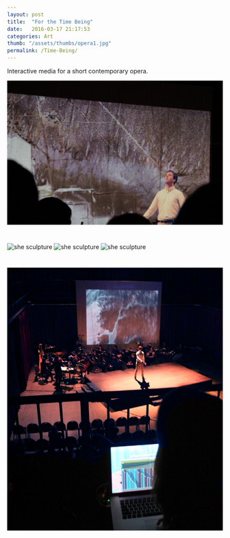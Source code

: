 ```yaml
---
layout: post
title:  "For the Time Being"
date:   2016-03-17 21:17:53
categories: Art
thumb: "/assets/thumbs/opera1.jpg"
permalink: /Time-Being/
---
```


<p>Interactive media for a short contemporary opera. </p> 
<img style="margin-bottom:40px;" src="/assets/projects/opera/performing.jpg" alt="she sculpture"/>
<img style="margin-bottom:40px;" src="/assets/projects/opera/driving.gif" alt="she sculpture"/>
<img style="margin-bottom:40px;" src="/assets/projects/opera/dim.gif" alt="she sculpture"/>
<img style="margin-bottom:40px;" src="/assets/projects/opera/end.gif" alt="she sculpture"/>
<img style="margin-bottom:40px;" src="/assets/projects/opera/process.jpg" alt="she sculpture"/>
